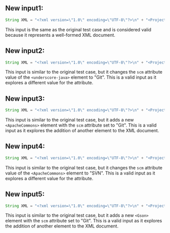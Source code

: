 ## New input1:
```java
String XML = "<?xml version=\"1.0\" encoding=\"UTF-8\"?>\n" + "<Projects>\n" + "  <underscore-java language=\"Java\" scm=\"SVN\">\n" + "    <Location type=\"URL\">https://github.com/javadev/underscore-java/</Location>\n" + "  </underscore-java>\n" + "  <JetS3t language=\"Java\" scm=\"CVS\">\n" + "    <Location type=\"URL\">https://jets3t.s3.amazonaws.com/index.html</Location>\n" + "  </JetS3t>\n" + "</Projects>";
```
This input is the same as the original test case and is considered valid because it represents a well-formed XML document.

## New input2:
```java
String XML = "<?xml version=\"1.0\" encoding=\"UTF-8\"?>\n" + "<Projects>\n" + "  <underscore-java language=\"Java\" scm=\"Git\">\n" + "    <Location type=\"URL\">https://github.com/javadev/underscore-java/</Location>\n" + "  </underscore-java>\n" + "  <JetS3t language=\"Java\" scm=\"CVS\">\n" + "    <Location type=\"URL\">https://jets3t.s3.amazonaws.com/index.html</Location>\n" + "  </JetS3t>\n" + "</Projects>";
```
This input is similar to the original test case, but it changes the `scm` attribute value of the `<underscore-java>` element to "Git". This is a valid input as it explores a different value for the attribute.

## New input3:
```java
String XML = "<?xml version=\"1.0\" encoding=\"UTF-8\"?>\n" + "<Projects>\n" + "  <underscore-java language=\"Java\" scm=\"SVN\">\n" + "    <Location type=\"URL\">https://github.com/javadev/underscore-java/</Location>\n" + "  </underscore-java>\n" + "  <JetS3t language=\"Java\" scm=\"CVS\">\n" + "    <Location type=\"URL\">https://jets3t.s3.amazonaws.com/index.html</Location>\n" + "  </JetS3t>\n" + "<ApacheCommons language=\"Java\" scm=\"Git\">\n" + "    <Location type=\"URL\">https://github.com/apache/commons/</Location>\n" + "  </ApacheCommons>\n" + "</Projects>";
```
This input is similar to the original test case, but it adds a new `<ApacheCommons>` element with the `scm` attribute set to "Git". This is a valid input as it explores the addition of another element to the XML document.

## New input4:
```java
String XML = "<?xml version=\"1.0\" encoding=\"UTF-8\"?>\n" + "<Projects>\n" + "  <underscore-java language=\"Java\" scm=\"SVN\">\n" + "    <Location type=\"URL\">https://github.com/javadev/underscore-java/</Location>\n" + "  </underscore-java>\n" + "  <JetS3t language=\"Java\" scm=\"CVS\">\n" + "    <Location type=\"URL\">https://jets3t.s3.amazonaws.com/index.html</Location>\n" + "  </JetS3t>\n" + "<ApacheCommons language=\"Java\" scm=\"SVN\">\n" + "    <Location type=\"URL\">https://github.com/apache/commons/</Location>\n" + "  </ApacheCommons>\n" + "</Projects>";
```
This input is similar to the original test case, but it changes the `scm` attribute value of the `<ApacheCommons>` element to "SVN". This is a valid input as it explores a different value for the attribute.

## New input5:
```java
String XML = "<?xml version=\"1.0\" encoding=\"UTF-8\"?>\n" + "<Projects>\n" + "  <underscore-java language=\"Java\" scm=\"SVN\">\n" + "    <Location type=\"URL\">https://github.com/javadev/underscore-java/</Location>\n" + "  </underscore-java>\n" + "  <JetS3t language=\"Java\" scm=\"CVS\">\n" + "    <Location type=\"URL\">https://jets3t.s3.amazonaws.com/index.html</Location>\n" + "  </JetS3t>\n" + "<ApacheCommons language=\"Java\" scm=\"Git\">\n" + "    <Location type=\"URL\">https://github.com/apache/commons/</Location>\n" + "  </ApacheCommons>\n" + "<Gson language=\"Java\" scm=\"Git\">\n" + "    <Location type=\"URL\">https://github.com/google/gson/</Location>\n" + "  </Gson>\n" + "</Projects>";
```
This input is similar to the original test case, but it adds a new `<Gson>` element with the `scm` attribute set to "Git". This is a valid input as it explores the addition of another element to the XML document.